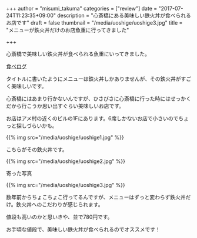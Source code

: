 +++
author = "misumi_takuma"
categories = ["review"]
date = "2017-07-24T11:23:35+09:00"
description = "心斎橋にある美味しい鉄火丼が食べられるお店です"
draft = false
thumbnail = "/media/uoshige/uoshige3.jpg"
title = "メニューが鉄火丼だけのお店魚重に行ってきました"

+++

心斎橋で美味しい鉄火丼が食べられる魚重にいってきました。

<!--more-->

[食べログ](https://tabelog.com/osaka/A2701/A270201/27009601/)

タイトルに書いたようにメニューは鉄火丼しかありませんが、その鉄火丼がすごく美味しいです。

心斎橋にはあまり行かないんですが、ひさびさに心斎橋に行った時にはせっかくだから行こうか思い出すぐらい美味しいお店です。

お店はアメ村の近くのビルの1Fにあります。6席しかないお店で小さいのでちょっと探しづらいかも。

{{% img src="/media/uoshige/uoshige1.jpg" %}}

こちらがその鉄火丼です。

{{% img src="/media/uoshige/uoshige2.jpg" %}}

寄った写真

{{% img src="/media/uoshige/uoshige3.jpg" %}}

数年前からちょこちょこ行ってるんですが、メニューはずっと変わらず鉄火丼だけ。鉄火丼へのこだわりが感じられます。

値段も高いのかと思いきや、並で780円です。

お手頃な値段で、美味しい鉄火丼が食べられるのでオススメです！
